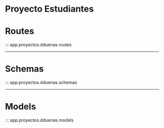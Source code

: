 # Proyecto Estudiantes

# Routes

::: app.proyectos.dduenas.routes

---

# Schemas

::: app.proyectos.dduenas.schemas

---

# Models

::: app.proyectos.dduenas.models
